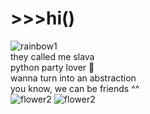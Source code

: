 # \>>>hi()
![rainbow1](https://user-images.githubusercontent.com/73784126/120068063-69053900-c087-11eb-8c30-85d86608b309.gif)  
they called me slava  
python party lover 🤍  
wanna turn into an abstraction    
you know, we can be friends ^^  
![flower2](https://user-images.githubusercontent.com/73784126/120068128-cbf6d000-c087-11eb-8360-ed7734efe617.gif)
![flower2](https://user-images.githubusercontent.com/73784126/120068128-cbf6d000-c087-11eb-8360-ed7734efe617.gif)
